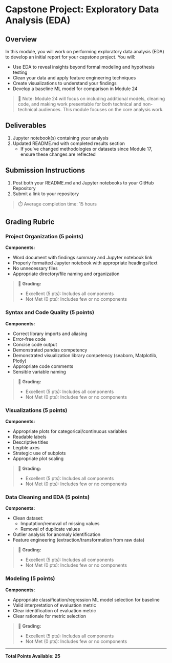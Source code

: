 # Capstone Project: Exploratory Data Analysis (EDA)

## Overview

In this module, you will work on performing exploratory data analysis (EDA) to develop an initial report for your capstone project. You will:

- Use EDA to reveal insights beyond formal modeling and hypothesis testing
- Clean your data and apply feature engineering techniques
- Create visualizations to understand your findings
- Develop a baseline ML model for comparison in Module 24

> 📝 Note: Module 24 will focus on including additional models, cleaning code, and making work presentable for both technical and non-technical audiences. This module focuses on the core analysis work.

## Deliverables

1. Jupyter notebook(s) containing your analysis
2. Updated README.md with completed results section
   - If you've changed methodologies or datasets since Module 17, ensure these changes are reflected

## Submission Instructions

1. Post both your README.md and Jupyter notebooks to your GitHub Repository
2. Submit a link to your repository

> ⏱️ Average completion time: 15 hours

## Grading Rubric

### Project Organization (5 points)
**Components:**
- Word document with findings summary and Jupyter notebook link
- Properly formatted Jupyter notebook with appropriate headings/text
- No unnecessary files
- Appropriate directory/file naming and organization

> 🎯 **Grading:**
> - Excellent (5 pts): Includes all components
> - Not Met (0 pts): Includes few or no components

### Syntax and Code Quality (5 points)
**Components:**
- Correct library imports and aliasing
- Error-free code
- Concise code output
- Demonstrated pandas competency
- Demonstrated visualization library competency (seaborn, Matplotlib, Plotly)
- Appropriate code comments
- Sensible variable naming

> 🎯 **Grading:**
> - Excellent (5 pts): Includes all components
> - Not Met (0 pts): Includes few or no components

### Visualizations (5 points)
**Components:**
- Appropriate plots for categorical/continuous variables
- Readable labels
- Descriptive titles
- Legible axes
- Strategic use of subplots
- Appropriate plot scaling

> 🎯 **Grading:**
> - Excellent (5 pts): Includes all components
> - Not Met (0 pts): Includes few or no components

### Data Cleaning and EDA (5 points)
**Components:**
- Clean dataset:
  - Imputation/removal of missing values
  - Removal of duplicate values
- Outlier analysis for anomaly identification
- Feature engineering (extraction/transformation from raw data)

> 🎯 **Grading:**
> - Excellent (5 pts): Includes all components
> - Not Met (0 pts): Includes few or no components

### Modeling (5 points)
**Components:**
- Appropriate classification/regression ML model selection for baseline
- Valid interpretation of evaluation metric
- Clear identification of evaluation metric
- Clear rationale for metric selection

> 🎯 **Grading:**
> - Excellent (5 pts): Includes all components
> - Not Met (0 pts): Includes few or no components

---

**Total Points Available: 25**
